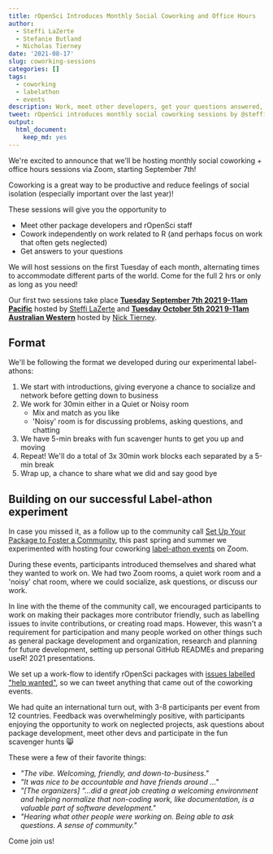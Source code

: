 ```yaml
---
title: rOpenSci Introduces Monthly Social Coworking and Office Hours
author:
  - Steffi LaZerte
  - Stefanie Butland
  - Nicholas Tierney
date: '2021-08-17'
slug: coworking-sessions
categories: []
tags:
  - coworking
  - labelathon
  - events
description: Work, meet other developers, get your questions answered, and/or socialize!
tweet: rOpenSci introduces monthly social coworking sessions by @steffilazerte, @StefanieButland, and @nj_tierney!
output:
  html_document:
    keep_md: yes
---
```


We're excited to announce that we'll be hosting monthly social coworking + office hours sessions via Zoom, starting September 7th!

Coworking is a great way to be productive and reduce feelings of social isolation (especially important over the last year)!

These sessions will give you the opportunity to 

- Meet other package developers and rOpenSci staff
- Cowork independently on work related to R (and perhaps focus on work that often gets neglected)
- Get answers to your questions

We will host sessions on the first Tuesday of each month, alternating times to accommodate different parts of the world. 
Come for the full 2 hrs or only as long as you need!

Our first two sessions take place **[Tuesday September 7th 2021 9-11am Pacific](/events/coworking-2021-09/)** hosted by [Steffi LaZerte](/author/steffi-lazerte/) and **[Tuesday October 5th 2021 9-11am Australian Western](/events/coworking-2021-10/)** hosted by [Nick Tierney](/author/nicholas-tierney/).

## Format

We'll be following the format we developed during our experimental label-athons: 

1. We start with introductions, giving everyone a chance to socialize and network before getting down to business
2. We work for 30min either in a Quiet or Noisy room
    - Mix and match as you like
    - 'Noisy' room is for discussing problems, asking questions, and chatting 
3. We have 5-min breaks with fun scavenger hunts to get you up and moving
4. Repeat! We'll do a total of 3x 30min work blocks each separated by a 5-min break
5. Wrap up, a chance to share what we did and say good bye


## Building on our successful Label-athon experiment

In case you missed it, as a follow up to the community call [Set Up Your Package to Foster a Community](/blog/2021/04/28/commcall-pkg-community/), 
this past spring and summer we experimented with hosting four coworking 
[label-athon events](/events/labelathon02/) on Zoom. 

During these events, participants introduced themselves and shared what they wanted to work on. 
We had two Zoom rooms, a quiet work room and a 'noisy' chat room, where we could socialize, ask questions, or discuss our work.

In line with the theme of the community call, we encouraged participants to work on making their packages more contributor friendly, such as labelling issues to invite contributions, or creating road maps. 
However, this wasn't a requirement for participation and many people worked on other things such as general package development and organization, research and planning for future development, setting up personal GitHub READMEs and preparing useR! 2021 presentations. 

We set up a work-flow to identify rOpenSci packages with [issues labelled "help wanted"](https://github.com/search?q=org%3Aropensci+label%3A%22help+wanted%22+state%3Aopen&type=Issues), so we can tweet anything that came out of the coworking events. 

We had quite an international turn out, with 3-8 participants per event from 12 countries. 
Feedback was overwhelmingly positive, with participants enjoying the opportunity to work on neglected projects, ask questions about package development, meet other devs and participate in the fun scavenger hunts 😸

These were a few of their favorite things:

- _"The vibe. Welcoming, friendly, and down-to-business."_
- _"It was nice to be accountable and have friends around ..."_
- _"[The organizers] “...did a *great* job creating a welcoming environment and helping normalize that non-coding work, like documentation, is a valuable part of software development."_
- _"Hearing what other people were working on. Being able to ask questions. A sense of community."_





Come join us!
